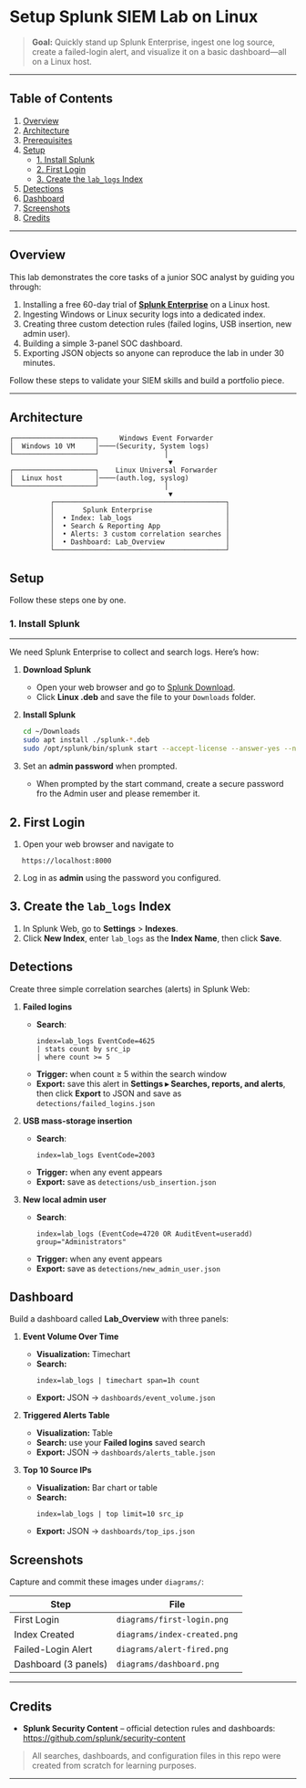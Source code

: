 # Setup Splunk SIEM Lab on Linux

> **Goal:** Quickly stand up Splunk Enterprise, ingest one log source, create a failed-login alert, and visualize it on a basic dashboard—all on a Linux host.

---

## Table of Contents

1. [Overview](#overview)  
2. [Architecture](#architecture)  
3. [Prerequisites](#prerequisites)  
4. [Setup](#setup)  
   - [1. Install Splunk](#1-install-splunk)  
   - [2. First Login](#2-first-login)  
   - [3. Create the `lab_logs` Index](#3-create-the-lab_logs-index)   
5. [Detections](#detections)  
6. [Dashboard](#dashboard)  
7. [Screenshots](#screenshots)  
8. [Credits](#credits)  


---

## Overview

This lab demonstrates the core tasks of a junior SOC analyst by guiding you through:

1. Installing a free 60-day trial of [**Splunk Enterprise**](https://www.splunk.com/en_us/download.html) on a Linux host.  
2. Ingesting Windows or Linux security logs into a dedicated index.  
3. Creating three custom detection rules (failed logins, USB insertion, new admin user).  
4. Building a simple 3-panel SOC dashboard.  
5. Exporting JSON objects so anyone can reproduce the lab in under 30 minutes.

Follow these steps to validate your SIEM skills and build a portfolio piece.

---

## Architecture

```text
┌────────────────────┐     Windows Event Forwarder
│  Windows 10 VM     │────(Security, System logs)
└────────────────────┘                │
                                       ▼
┌────────────────────┐    Linux Universal Forwarder
│  Linux host        │────(auth.log, syslog)
└────────────────────┘                │
                                       ▼
          ┌──────────────────────────────────────────┐
          │       Splunk Enterprise                  │
          │  • Index: lab_logs                       │
          │  • Search & Reporting App                │
          │  • Alerts: 3 custom correlation searches │
          │  • Dashboard: Lab_Overview               │
          └──────────────────────────────────────────┘
```


## Setup

Follow these steps one by one.

### 1. Install Splunk
---

We need Splunk Enterprise to collect and search logs. Here’s how:

1. **Download Splunk**  
   - Open your web browser and go to [Splunk Download](https://www.splunk.com/en_us/download/splunk-enterprise.html).  
   - Click **Linux .deb** and save the file to your `Downloads` folder.

2. **Install Splunk**  
   ```bash
   cd ~/Downloads
   sudo apt install ./splunk-*.deb
   sudo /opt/splunk/bin/splunk start --accept-license --answer-yes --no-prompt
   ```
3. Set an **admin password** when prompted.
   - When prompted by the start command, create a secure password fro the Admin user and please remember it.



## 2. First Login

1. Open your web browser and navigate to 
```
   https://localhost:8000
```  
2. Log in as **admin** using the password you configured.


## 3. Create the `lab_logs` Index

1. In Splunk Web, go to **Settings** > **Indexes**.  
2. Click **New Index**, enter `lab_logs` as the **Index Name**, then click **Save**.
 


 ##  Detections

Create three simple correlation searches (alerts) in Splunk Web:

1. **Failed logins**  
   - **Search**:
     ```spl
     index=lab_logs EventCode=4625
     | stats count by src_ip
     | where count >= 5
     ```
   - **Trigger:** when count ≥ 5 within the search window  
   - **Export:** save this alert in **Settings ▸ Searches, reports, and alerts**, then click **Export** to JSON and save as `detections/failed_logins.json`

2. **USB mass-storage insertion**  
   - **Search**:
     ```spl
     index=lab_logs EventCode=2003
     ```
   - **Trigger:** when any event appears  
   - **Export:** save as `detections/usb_insertion.json`

3. **New local admin user**  
   - **Search**:
     ```spl
     index=lab_logs (EventCode=4720 OR AuditEvent=useradd) group="Administrators"
     ```
   - **Trigger:** when any event appears  
   - **Export:** save as `detections/new_admin_user.json`



##  Dashboard

Build a dashboard called **Lab_Overview** with three panels:

1. **Event Volume Over Time**  
   - **Visualization:** Timechart  
   - **Search:**
     ```spl
     index=lab_logs | timechart span=1h count
     ```
   - **Export:** JSON → `dashboards/event_volume.json`

2. **Triggered Alerts Table**  
   - **Visualization:** Table  
   - **Search:** use your **Failed logins** saved search  
   - **Export:** JSON → `dashboards/alerts_table.json`

3. **Top 10 Source IPs**  
   - **Visualization:** Bar chart or table  
   - **Search:**
     ```spl
     index=lab_logs | top limit=10 src_ip
     ```
   - **Export:** JSON → `dashboards/top_ips.json`


##  Screenshots

Capture and commit these images under `diagrams/`:

| Step                  | File                         |
| --------------------- | ---------------------------- |
| First Login           | `diagrams/first-login.png`   |
| Index Created         | `diagrams/index-created.png` |
| Failed-Login Alert    | `diagrams/alert-fired.png`   |
| Dashboard (3 panels)  | `diagrams/dashboard.png`     |

---

##  Credits

- **Splunk Security Content** – official detection rules and dashboards:  
  https://github.com/splunk/security-content  


> All searches, dashboards, and configuration files in this repo were created from scratch for learning purposes.

---